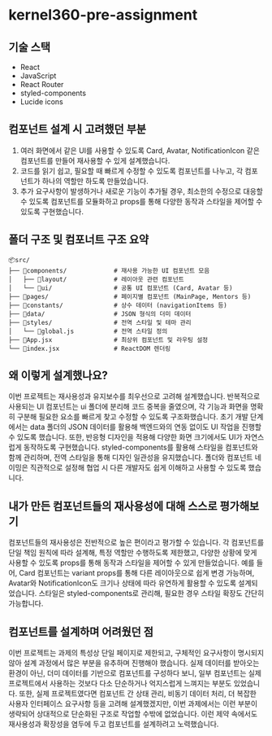 # kernel360-pre-assignment

## 기술 스택
- React
- JavaScript
- React Router
- styled-components
- Lucide icons

## 컴포넌트 설계 시 고려했던 부분
1. 여러 화면에서 같은 UI를 사용할 수 있도록 Card, Avatar, NotificationIcon 같은 컴포넌트를 만들어 재사용할 수 있게 설계했습니다.
2. 코드를 읽기 쉽고, 필요할 때 빠르게 수정할 수 있도록 컴포넌트를 나누고, 각 컴포넌트가 하나의 역할만 하도록 만들었습니다.
3. 추가 요구사항이 발생하거나 새로운 기능이 추가될 경우, 최소한의 수정으로 대응할 수 있도록 컴포넌트를 모듈화하고 props를 통해 다양한 동작과 스타일을 제어할 수 있도록 구현했습니다.


## 폴더 구조 및 컴포너트 구조 요약
```
📦src/
├── 📂components/             # 재사용 가능한 UI 컴포넌트 모음
│   ├── 📂layout/             # 레이아웃 관련 컴포넌트
│   └── 📂ui/                 # 공통 UI 컴포넌트 (Card, Avatar 등)
├── 📂pages/                  # 페이지별 컴포넌트 (MainPage, Mentors 등)
├── 📂constants/              # 상수 데이터 (navigationItems 등)
├── 📂data/                   # JSON 형식의 더미 데이터
├── 📂styles/                 # 전역 스타일 및 테마 관리
│   └── 📜global.js           # 전역 스타일 정의
├── 📜App.jsx                 # 최상위 컴포넌트 및 라우팅 설정
└── 📜index.jsx               # ReactDOM 렌더링
```


## 왜 이렇게 설계했나요?

이번 프로젝트는 재사용성과 유지보수를 최우선으로 고려해 설계했습니다. 반복적으로 사용되는 UI 컴포넌트는 ui 폴더에 분리해 코드 중복을 줄였으며, 각 기능과 화면을 명확히 구분해 필요한 요소를 빠르게 찾고 수정할 수 있도록 구조화했습니다. 초기 개발 단계에서는 data 폴더의 JSON 데이터를 활용해 백엔드와의 연동 없이도 UI 작업을 진행할 수 있도록 했습니다. 또한, 반응형 디자인을 적용해 다양한 화면 크기에서도 UI가 자연스럽게 동작하도록 구현했습니다. styled-components를 활용해 스타일을 컴포넌트와 함께 관리하며, 전역 스타일을 통해 디자인 일관성을 유지했습니다. 폴더와 컴포넌트 네이밍은 직관적으로 설정해 협업 시 다른 개발자도 쉽게 이해하고 사용할 수 있도록 했습니다.

## 내가 만든 컴포넌트들의 재사용성에 대해 스스로 평가해보기
컴포넌트들의 재사용성은 전반적으로 높은 편이라고 평가할 수 있습니다. 각 컴포넌트를 단일 책임 원칙에 따라 설계해, 특정 역할만 수행하도록 제한했고, 다양한 상황에 맞게 사용할 수 있도록 props를 통해 동작과 스타일을 제어할 수 있게 만들었습니다. 예를 들어, Card 컴포넌트는 variant props를 통해 다른 레이아웃으로 쉽게 변경 가능하며, Avatar와 NotificationIcon도 크기나 상태에 따라 유연하게 활용할 수 있도록 설계되었습니다. 스타일은 styled-components로 관리해, 필요한 경우 스타일 확장도 간단히 가능합니다.

## 컴포넌트를 설계하며 어려웠던 점
이번 프로젝트는 과제의 특성상 단일 페이지로 제한되고, 구체적인 요구사항이 명시되지 않아 설계 과정에서 많은 부분을 유추하며 진행해야 했습니다. 실제 데이터를 받아오는 환경이 아닌, 더미 데이터를 기반으로 컴포넌트를 구성하다 보니, 일부 컴포넌트는 실제 프로젝트에서 사용하는 것보다 다소 단순하거나 억지스럽게 느껴지는 부분도 있었습니다. 또한, 실제 프로젝트였다면 컴포넌트 간 상태 관리, 비동기 데이터 처리, 더 복잡한 사용자 인터페이스 요구사항 등을 고려해 설계했겠지만, 이번 과제에서는 이런 부분이 생략되어 상대적으로 단순화된 구조로 작업할 수밖에 없었습니다. 이런 제약 속에서도 재사용성과 확장성을 염두에 두고 컴포넌트를 설계하려고 노력했습니다.

